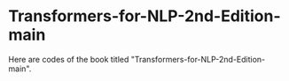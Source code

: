 # Transformers-for-NLP-2nd-Edition-main
Here are codes of the book titled "Transformers-for-NLP-2nd-Edition-main".
